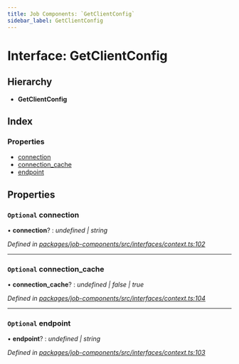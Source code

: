 ```yaml
---
title: Job Components: `GetClientConfig`
sidebar_label: GetClientConfig
---
```


# Interface: GetClientConfig

## Hierarchy

* **GetClientConfig**

## Index

### Properties

* [connection](getclientconfig.md#optional-connection)
* [connection_cache](getclientconfig.md#optional-connection_cache)
* [endpoint](getclientconfig.md#optional-endpoint)

## Properties

### `Optional` connection

• **connection**? : *undefined | string*

*Defined in [packages/job-components/src/interfaces/context.ts:102](https://github.com/terascope/teraslice/blob/653cf7530/packages/job-components/src/interfaces/context.ts#L102)*

___

### `Optional` connection_cache

• **connection_cache**? : *undefined | false | true*

*Defined in [packages/job-components/src/interfaces/context.ts:104](https://github.com/terascope/teraslice/blob/653cf7530/packages/job-components/src/interfaces/context.ts#L104)*

___

### `Optional` endpoint

• **endpoint**? : *undefined | string*

*Defined in [packages/job-components/src/interfaces/context.ts:103](https://github.com/terascope/teraslice/blob/653cf7530/packages/job-components/src/interfaces/context.ts#L103)*
